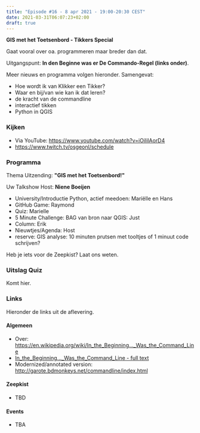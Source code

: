 ```yaml
---
title: "Episode #16 - 8 apr 2021 - 19:00-20:30 CEST"
date: 2021-03-31T06:07:23+02:00
draft: true
---
```


__GIS met het Toetsenbord - Tikkers Special__ 

Gaat vooral over oa. programmeren maar breder dan dat.

Uitgangspunt: __In den Beginne was er De Commando-Regel (links onder)__.

Meer nieuws en programma volgen hieronder. Samengevat:

* Hoe wordt ik van Klikker een Tikker?
* Waar en bij/van wie kan ik dat leren?
* de kracht van de commandline
* interactief tikken 
* Python in QGIS
 
### Kijken

* Via YouTube: https://www.youtube.com/watch?v=iOiliIAorD4
* https://www.twitch.tv/osgeonl/schedule

### Programma

Thema Uitzending: __"GIS met het Toetsenbord!"__ 

Uw Talkshow Host: __Niene Boeijen__

* University/Introductie Python, actief meedoen: Mariëlle en Hans
* GitHub Game: Raymond
* Quiz: Marielle
* 5 Minute Challenge: BAG van bron naar QGIS: Just
* Column: Erik
* Nieuwtjes/Agenda: Host
* reserve: GIS analyse: 10 minuten prutsen met tooltjes of 1 minuut code schrijven?

Heb je iets voor de Zeepkist? Laat ons weten.

### Uitslag Quiz

Komt hier.

### Links

Hieronder de links uit de aflevering.

#### Algemeen

* Over: https://en.wikipedia.org/wiki/In_the_Beginning..._Was_the_Command_Line
* [In_the_Beginning..._Was_the_Command_Line - full text](http://cristal.inria.fr/~weis/info/commandline.html)
* Modernized/annotated version: http://garote.bdmonkeys.net/commandline/index.html

#### Zeepkist

* TBD

#### Events

* TBA
